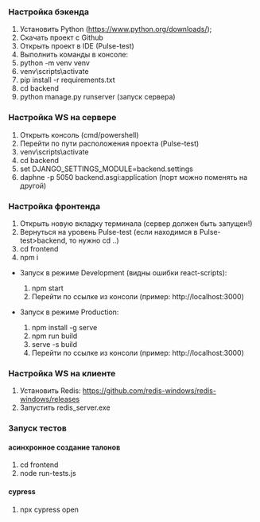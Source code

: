 ### Настройка бэкенда

1. Установить Python (https://www.python.org/downloads/);
2. Скачать проект с Github
3. Открыть проект в IDE (Pulse-test)
4. Выполнить команды в консоле:
5. python -m venv venv
6. venv\scripts\activate
7. pip install -r requirements.txt
7. cd backend
8. python manage.py runserver (запуск сервера)

### Настройка WS на сервере
1. Открыть консоль (cmd/powershell)
2. Перейти по пути расположения проекта (Pulse-test)
3. venv\scripts\activate
4. cd backend
5. set DJANGO_SETTINGS_MODULE=backend.settings
6. daphne -p 5050 backend.asgi:application (порт можно поменять на другой)

### Настройка фронтенда

1. Открыть новую вкладку терминала (сервер должен быть запущен!)
2. Вернуться на уровень Pulse-test (если находимся в Pulse-test>backend, то нужно cd ..)
3. cd frontend
4. npm i

- Запуск в режиме Development (видны ошибки react-scripts):
  1) npm start
  2) Перейти по ссылке из консоли (пример: http://localhost:3000)


- Запуск в режиме Production:
  1) npm install -g serve
  2) npm run build
  3) serve -s build
  4) Перейти по ссылке из консоли (пример: http://localhost:3000)

### Настройка WS на клиенте
1. Установить Redis: https://github.com/redis-windows/redis-windows/releases
2. Запустить redis_server.exe

### Запуск тестов 

#### асинхронное создание талонов

1. cd frontend
2. node run-tests.js

#### cypress
1. npx cypress open